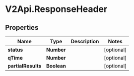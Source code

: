 # V2Api.ResponseHeader

## Properties

Name | Type | Description | Notes
------------ | ------------- | ------------- | -------------
**status** | **Number** |  | [optional] 
**qTime** | **Number** |  | [optional] 
**partialResults** | **Boolean** |  | [optional] 


